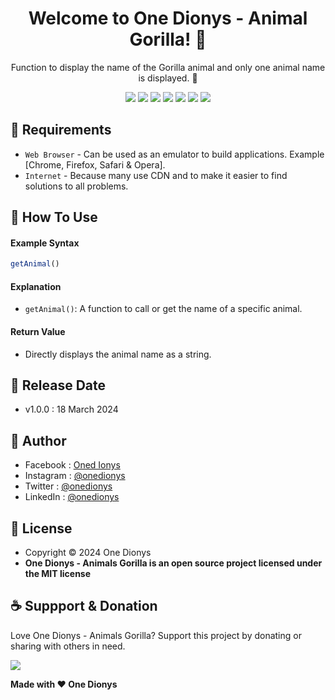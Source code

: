 <h1 align="center">Welcome to One Dionys - Animal Gorilla! 👋 </h1>

<p align="center">Function to display the name of the Gorilla animal and only one animal name is displayed. 💖 </p>

<p align="center">
<img src="https://img.shields.io/github/contributors/onedionys/onedionys-animal-gorilla?style=flat-square">
<img src="https://img.shields.io/github/issues/onedionys/onedionys-animal-gorilla?style=flat-square">
<img src="https://img.shields.io/github/stars/onedionys/onedionys-animal-gorilla?style=flat-square"> 
<img src="https://img.shields.io/github/forks/onedionys/onedionys-animal-gorilla?style=flat-square">
<img src="https://img.shields.io/github/last-commit/onedionys/onedionys-animal-gorilla.svg?style=flat-square">
<img src="https://img.shields.io/github/languages/code-size/onedionys/onedionys-animal-gorilla?style=flat-square">
<img src="https://img.shields.io/github/license/onedionys/onedionys-animal-gorilla?style=flat-square">
</p>

## 💾 Requirements

* `Web Browser` - Can be used as an emulator to build applications. Example [Chrome, Firefox, Safari & Opera].
* `Internet` - Because many use CDN and to make it easier to find solutions to all problems.

## 🎯 How To Use

#### Example Syntax

```javascript
getAnimal()
```

#### Explanation

* `getAnimal()`: A function to call or get the name of a specific animal.

#### Return Value

* Directly displays the animal name as a string.

## 📆 Release Date

* v1.0.0 : 18 March 2024

## 🧑 Author

* Facebook : <a href="https://www.facebook.com/theonedionys"> Oned Ionys</a>
* Instagram : <a href="https://www.instagram.com/onedionys/"> @onedionys</a>
* Twitter : <a href="https://twitter.com/onedionys"> @onedionys</a>
* LinkedIn :  <a href="https://www.linkedin.com/in/onedionys/"> @onedionys</a>

## 📝 License

* Copyright © 2024 One Dionys
* **One Dionys - Animals Gorilla is an open source project licensed under the MIT license**

## ☕️ Suppport & Donation

Love One Dionys - Animals Gorilla? Support this project by donating or sharing with others in need.

<a href="https://www.buymeacoffee.com/onedionys"><img src="https://img.shields.io/badge/Buy_Me_A_Coffee-FFDD00?style=for-the-badge&logo=buy-me-a-coffee&logoColor=black"/> </a>

**Made with ❤️ One Dionys**
